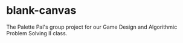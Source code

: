 # blank-canvas

The Palette Pal's group project for our Game Design and Algorithmic Problem Solving II class.
